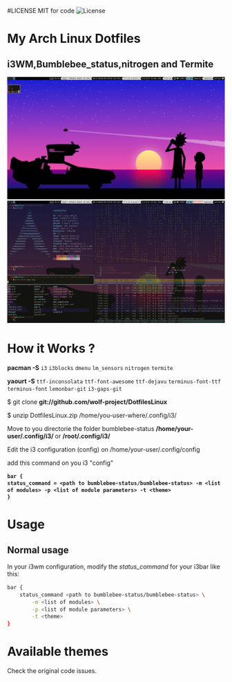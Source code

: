 #LICENSE MIT for code
![License](https://img.shields.io/github/license/wolf-project/DotfilesLinux)

# My Arch Linux Dotfiles
## i3WM,Bumblebee_status,nitrogen and Termite


![I3][screenshot1] 
![I3][screenshot2]

[screenshot1]:https://github.com/wolf-project/DotfilesLinux/blob/master/Screenshots/2021-03-10-195310_1366x768_scrot.png
[screenshot2]:https://github.com/wolf-project/DotfilesLinux/blob/master/Screenshots/Arch.logo.png

# How it Works ? 

<strong>pacman -S</strong>  `i3` `i3blocks` `dmenu` `lm_sensors` `nitrogen` `termite` 

<strong>yaourt -S</strong>  `ttf-inconsolata` `ttf-font-awesome` `ttf-dejavu` `terminus-font-ttf` `terminus-font` `lemonbar-git` `i3-gaps-git`
	
$ git clone <strong>git://github.com/wolf-project/DotfilesLinux</strong>

$ unzip DotfilesLinux.zip /home/you-user-where/.config/i3/


Move to you directorie the folder bumblebee-status <strong> /home/your-user/.config/i3/ </strong>  or <strong>/root/.config/i3/</strong>

Edit the i3 configuration (config) on /home/your-user/.config/config
  
  add this command on you i3 "config" 
  
  <strong> 
	
	bar {
	status_command = <path to bumblebee-status/bumblebee-status> -m <list of modules> -p <list of module parameters> -t <theme>
	}
</strong>

# Usage
## Normal usage
In your i3wm configuration, modify the *status_command* for your i3bar like this:

```bash
bar {
	status_command <path to bumblebee-status/bumblebee-status> \
		-m <list of modules> \
		-p <list of module parameters> \
		-t <theme>
}
```

# Available themes

[List of themes]:https://bumblebee-status.readthedocs.io/en/main/themes.html

Check the original code issues.

[Credits]:https://github.com/tobi-wan-kenobi


